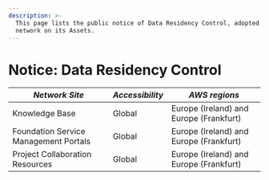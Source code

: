 ```yaml
---
description: >-
  This page lists the public notice of Data Residency Control, adopted by the
  network on its Assets.
---
```


# Notice: Data Residency Control

| _**Network Site**_                    | _**Accessibility**_ | _**AWS regions**_                       |
| ------------------------------------- | ------------------- | --------------------------------------- |
| Knowledge Base                        | Global              | Europe (Ireland) and Europe (Frankfurt) |
| Foundation Service Management Portals | Global              | Europe (Ireland) and Europe (Frankfurt) |
| Project Collaboration Resources       | Global              | Europe (Ireland) and Europe (Frankfurt) |
